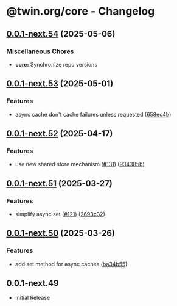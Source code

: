 # @twin.org/core - Changelog

## [0.0.1-next.54](https://github.com/twinfoundation/framework/compare/core-v0.0.1-next.53...core-v0.0.1-next.54) (2025-05-06)


### Miscellaneous Chores

* **core:** Synchronize repo versions

## [0.0.1-next.53](https://github.com/twinfoundation/framework/compare/core-v0.0.1-next.52...core-v0.0.1-next.53) (2025-05-01)


### Features

* async cache don't cache failures unless requested ([658ec4b](https://github.com/twinfoundation/framework/commit/658ec4b67a58a075de4702a3886d151e25ad3ddc))

## [0.0.1-next.52](https://github.com/twinfoundation/framework/compare/core-v0.0.1-next.51...core-v0.0.1-next.52) (2025-04-17)


### Features

* use new shared store mechanism ([#131](https://github.com/twinfoundation/framework/issues/131)) ([934385b](https://github.com/twinfoundation/framework/commit/934385b2fbaf9f5c00a505ebf9d093bd5a425f55))

## [0.0.1-next.51](https://github.com/twinfoundation/framework/compare/core-v0.0.1-next.50...core-v0.0.1-next.51) (2025-03-27)


### Features

* simplify async set ([#121](https://github.com/twinfoundation/framework/issues/121)) ([2693c32](https://github.com/twinfoundation/framework/commit/2693c325266fd1a0aede6f1336c8b254c981a9ca))

## [0.0.1-next.50](https://github.com/twinfoundation/framework/compare/core-v0.0.1-next.49...core-v0.0.1-next.50) (2025-03-26)


### Features

* add set method for async caches ([ba34b55](https://github.com/twinfoundation/framework/commit/ba34b55e651ad56ab8fc59e139e4af631c19cda0))

## 0.0.1-next.49

- Initial Release
